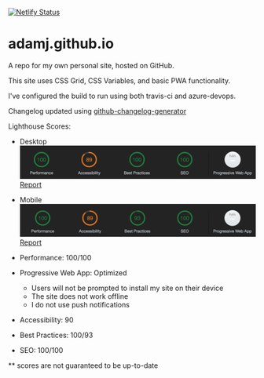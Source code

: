 [![Netlify Status](https://api.netlify.com/api/v1/badges/30f09242-806a-441a-b0e5-873c0bb73f93/deploy-status)](https://app.netlify.com/sites/adamj/deploys)

# adamj.github.io
A repo for my own personal site, hosted on GitHub.

This site uses CSS Grid, CSS Variables, and basic PWA functionality.

I've configured the build to run using both travis-ci and azure-devops.

Changelog updated using [github-changelog-generator](https://github.com/github-changelog-generator/github-changelog-generator)

Lighthouse Scores:
 - Desktop
 ![Lighthouse Score](img/lighthouse-scores_desktop.png)
  [Report](Audit-desktop_report.json)
 - Mobile
 ![Lighthouse Score](img/lighthouse-scores_mobile.png)
 [Report](Audit-mobile_report.json)

- Performance: 100/100
- Progressive Web App: Optimized
  - Users will not be prompted to install my site on their device
  - The site does not work offline
  - I do not use push notifications
- Accessibility: 90
- Best Practices: 100/93
- SEO: 100/100

** scores are not guaranteed to be up-to-date
